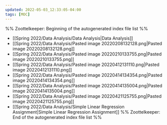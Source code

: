 ```yaml
---
updated: 2022-05-03_12:33:05-04:00
tags: [MOC]
---
```

%% Zoottelkeeper: Beginning of the autogenerated index file list  %%
-  [[Spring 2022/Data Analysis/Data Analysis|Data Analysis]]
-  [[Spring 2022/Data Analysis/Pasted image 20220208132128.png|Pasted image 20220208132128.png]]
-  [[Spring 2022/Data Analysis/Pasted image 20220210133755.png|Pasted image 20220210133755.png]]
-  [[Spring 2022/Data Analysis/Pasted image 20220412131110.png|Pasted image 20220412131110.png]]
-  [[Spring 2022/Data Analysis/Pasted image 20220414134354.png|Pasted image 20220414134354.png]]
-  [[Spring 2022/Data Analysis/Pasted image 20220414135004.png|Pasted image 20220414135004.png]]
-  [[Spring 2022/Data Analysis/Pasted image 20220421125755.png|Pasted image 20220421125755.png]]
-  [[Spring 2022/Data Analysis/Simple Linear Regression Assignment|Simple Linear Regression Assignment]]
%% Zoottelkeeper: End of the autogenerated index file list  %%
